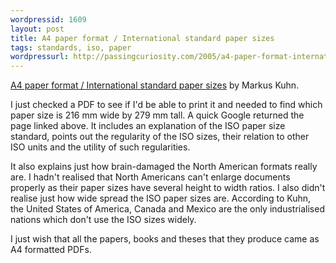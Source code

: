 ```yaml
---
wordpressid: 1609
layout: post
title: A4 paper format / International standard paper sizes
tags: standards, iso, paper
wordpressurl: http://passingcuriosity.com/2005/a4-paper-format-international-standard-paper-sizes/
---
```


[A4 paper format / International standard paper sizes][1] by Markus Kuhn.

[1]: http://www.cl.cam.ac.uk/~mgk25/iso-paper.html

I just checked a PDF to see if I'd be able to print it and needed to find which
paper size is 216 mm wide by 279 mm tall. A quick Google returned the page
linked above. It includes an explanation of the ISO paper size standard, points
out the regularity of the ISO sizes, their relation to other ISO units and the
utility of such regularities.

It also explains just how brain-damaged the North American formats really are.
I hadn't realised that North Americans can't enlarge documents properly as
their paper sizes have several height to width ratios. I also didn't realise
just how wide spread the ISO paper sizes are. According to Kuhn, the United
States of America, Canada and Mexico are the only industrialised nations which
don't use the ISO sizes widely.

I just wish that all the papers, books and theses that they produce came as A4
formatted PDFs.
